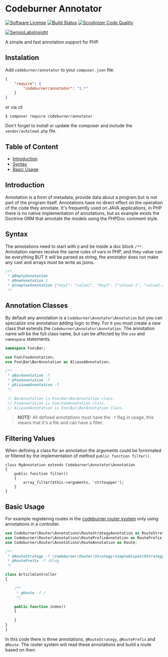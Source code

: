 # Codeburner Annotator

[![Software License](https://img.shields.io/badge/license-MIT-brightgreen.svg)](LICENSE)
[![Build Status](https://travis-ci.org/codeburnerframework/annotator.svg?branch=master)](https://travis-ci.org/codeburnerframework/annotator)
[![Scrutinizer Code Quality](https://scrutinizer-ci.com/g/codeburnerframework/annotator/badges/quality-score.png?b=master)](https://scrutinizer-ci.com/g/codeburnerframework/annotator/?branch=master)

[![SensioLabsInsight](https://insight.sensiolabs.com/projects/bd481c37-a371-4e91-b2ad-546c5d00263c/big.png)](https://insight.sensiolabs.com/projects/bd481c37-a371-4e91-b2ad-546c5d00263c)

A simple and fast annotation support for PHP.

## Instalation
Add `codeburner/annotator` to your `composer.json` file.

```json
{
    "require": {
        "codeburner/annotator": "1.*"
    }
}
```
or via cli
```
$ composer require codeburner/annotator
```

Don't forget to install or update the composer and include the `vendor/autoload.php` file.

## Table of Content

- [Introduction](#introduction)
- [Syntax](#syntax)
- [Basic Usage](#basic-usage)

## Introduction

 Annotation is a form of metadata, provide data about a program but is not part of the program itself. Annotations have no direct effect on the operation of the code they annotate.
 It's frequently used on JAVA applications, in PHP there is no native implementation of annotations, but as example exists the Doctrine ORM that annotate the models using the PHPDoc comment style.

## Syntax

The annotations need to start with `@` and be inside a doc block `/**`. Annotation names receive the same rules of vars in PHP, and they value can be everything BUT it will be parsed as string, the annotator does not make any cast and arrays must be write as jsons.

```php
/**
 * @EmptyAnnotation
 * @OneAnnotation 1
 * @ComplexAnnotation {"key1": "value1", "key2": ["value2-1", "value2-2"]}
 */
```

## Annotation Classes

By default any annotation is a `Codeburner\Annotator\Annotation` but you can specialize one annotation adding logic to they. For it you must create a new class that extends the `Codeburner\Annotator\Annotation`. The annotation name will be the full class name, but can be affected by the `use` and `namespace` statements.

```php
namespace Foo\Bar;

use Foo\FooAnnotation;
use Foo\Bar\BarAnnotation as AliasedAnnotation;

/**
 * @BarAnnotation -f
 * @FooAnnotation -f
 * @AliasedAnnotation -f
 */

 // BarAnnotation is Foo\Bar\BarAnnotation class.
 // FooAnnotation is Foo\FooAnnotation class.
 // AliasedAnnotation is Foo\Bar\BarAnnotation class.
```
> **NOTE:** All defined annotations must have the `-f` flag in usage, this means that it's a file and can have a filter.

## Filtering Values

When defining a class for an annotation the arguments could be formmated or filtered by the implementation of method `public function filter()`. 

```
class MyAnnotation extends Codeburner\Annotator\Annotation
{
	public function filter()
	{
		array_filter($this->arguments, 'strtoupper');
	}
}
```

## Basic Usage

For example registering routes in the [codeburner router system](https://github.com/codeburnerframework/router) only using annotations in a controller.

```php
use Codeburner\Router\Annotations\RouteStrategyAnnotation as RouteStrategy;
use Codeburner\Router\Annotations\RoutePrefixAnnotation as RoutePrefix;
use Codeburner\Router\Annotations\RouteAnnotation as Route;

/**
 * @RouteStrategy -f \Codeburner\Router\Strategy\SimpleDispatchStrategy
 * @RoutePrefix -f /blog
 */

class ArticleController
{

	/**
	 * @Route -f /
	 */

	public function index()
	{

	}
}
}
```

In this code there is three annotations, `@RouteStrategy`, `@RoutePrefix` and `@Route`. The router system will read these annotations and build a route based on then.
